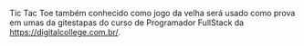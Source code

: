 Tic Tac Toe também conhecido como jogo da velha será usado como prova
 em umas da gitestapas do curso de Programador FullStack da https://digitalcollege.com.br/.
